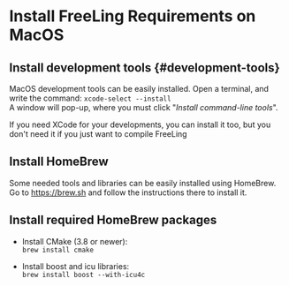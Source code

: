 # Install FreeLing Requirements on MacOS


## Install development tools {#development-tools}

MacOS development tools can be easily installed. Open a terminal, and write the command:
  `xcode-select --install`  
A window will pop-up, where you must click "*Install command-line tools*".

If you need XCode for your developments, you can install it too, but you don't need it if you just want to compile FreeLing

## Install HomeBrew

Some needed tools and libraries can be easily installed using HomeBrew.
Go to https://brew.sh and follow the instructions there to install it.

## Install required HomeBrew packages
    
* Install CMake \(3.8 or newer\):  
  `brew install cmake`  

* Install boost and icu libraries:  
  `brew install boost --with-icu4c`  


